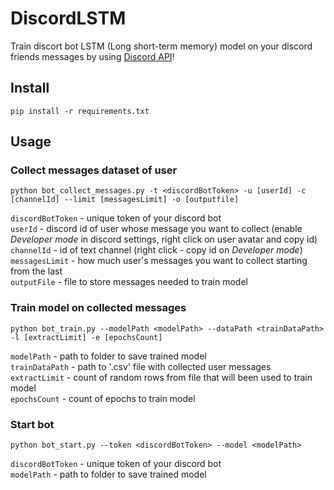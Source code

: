 # DiscordLSTM
 Train discort bot LSTM (Long short-term memory) model on your discord friends messages by using <a href="https://discord.com/developers/docs/topics/oauth2">Discord API</a>!
## Install
```pip install -r requirements.txt```

## Usage
### Collect messages dataset of user
```python bot_collect_messages.py -t <discordBotToken> -u [userId] -c [channelId] --limit [messagesLimit] -o [outputfile]```  

```discordBotToken``` - unique token of your discord bot  
```userId``` - discord id of user whose message you want to collect (enable <i>Developer mode</i> in discord settings, right click on user avatar and copy id)  
```channelId``` - id of text channel (right click - copy id on <i>Developer mode</i>)
```messagesLimit``` - how much user's messages you want to collect starting from the last  
```outputFile``` - file to store messages needed to train model  

### Train model on collected messages
```python bot_train.py --modelPath <modelPath> --dataPath <trainDataPath> -l [extractLimit] -e [epochsCount]```  

```modelPath``` - path to folder to save trained model  
```trainDataPath``` - path to '.csv' file with collected user messages  
```extractLimit``` - count of random rows from file that will been used to train model  
```epochsCount``` - count of epochs to train model

### Start bot
```python bot_start.py --token <discordBotToken> --model <modelPath>```  

```discordBotToken``` - unique token of your discord bot  
```modelPath``` - path to folder to save trained model  
